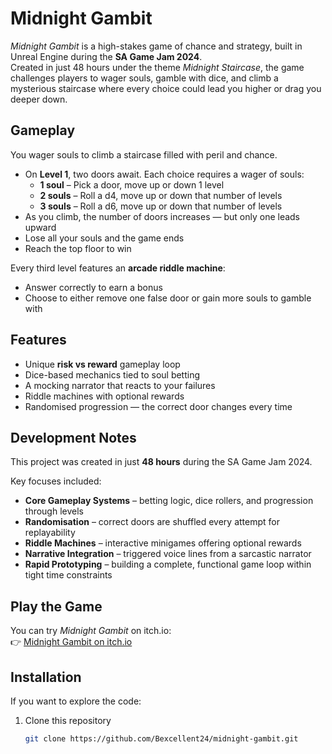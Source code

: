 # Midnight Gambit

*Midnight Gambit* is a high-stakes game of chance and strategy, built in Unreal Engine during the **SA Game Jam 2024**.  
Created in just 48 hours under the theme *Midnight Staircase*, the game challenges players to wager souls, gamble with dice, and climb a mysterious staircase where every choice could lead you higher or drag you deeper down.  

## Gameplay
You wager souls to climb a staircase filled with peril and chance.  
- On **Level 1**, two doors await. Each choice requires a wager of souls:  
  - **1 soul** – Pick a door, move up or down 1 level  
  - **2 souls** – Roll a d4, move up or down that number of levels  
  - **3 souls** – Roll a d6, move up or down that number of levels  
- As you climb, the number of doors increases — but only one leads upward  
- Lose all your souls and the game ends  
- Reach the top floor to win  

Every third level features an **arcade riddle machine**:  
- Answer correctly to earn a bonus  
- Choose to either remove one false door or gain more souls to gamble with  

## Features
- Unique **risk vs reward** gameplay loop  
- Dice-based mechanics tied to soul betting  
- A mocking narrator that reacts to your failures  
- Riddle machines with optional rewards  
- Randomised progression — the correct door changes every time  

## Development Notes
This project was created in just **48 hours** during the SA Game Jam 2024.  

Key focuses included:  
- **Core Gameplay Systems** – betting logic, dice rollers, and progression through levels  
- **Randomisation** – correct doors are shuffled every attempt for replayability  
- **Riddle Machines** – interactive minigames offering optional rewards  
- **Narrative Integration** – triggered voice lines from a sarcastic narrator  
- **Rapid Prototyping** – building a complete, functional game loop within tight time constraints  

## Play the Game
You can try *Midnight Gambit* on itch.io:  
👉 [Midnight Gambit on itch.io](https://bexcellent-games.itch.io/midnight-gambit)  

## Installation
If you want to explore the code:
1. Clone this repository  
   ```bash
   git clone https://github.com/Bexcellent24/midnight-gambit.git
